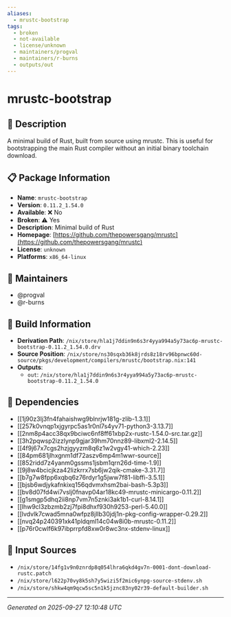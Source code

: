 ```yaml
---
aliases:
  - mrustc-bootstrap
tags:
  - broken
  - not-available
  - license/unknown
  - maintainers/progval
  - maintainers/r-burns
  - outputs/out
---
```


# mrustc-bootstrap

## 📝 Description

A minimal build of Rust, built from source using mrustc.
This is useful for bootstrapping the main Rust compiler without
an initial binary toolchain download.


## 📋 Package Information

- **Name**: `mrustc-bootstrap`
- **Version**: `0.11.2_1.54.0`
- **Available**: ❌ No
- **Broken**: ⚠️ Yes
- **Description**: Minimal build of Rust
- **Homepage**: [https://github.com/thepowersgang/mrustc](https://github.com/thepowersgang/mrustc)
- **License**: `unknown`
- **Platforms**: `x86_64-linux`
## 👥 Maintainers

- @progval
- @r-burns


## 🔧 Build Information

- **Derivation Path**: `/nix/store/hla1j7ddin9n6s3r4yya994a5y73ac6p-mrustc-bootstrap-0.11.2_1.54.0.drv`
- **Source Position**: `/nix/store/ns30sqxb36k8jrds8z18rv96bpnwc60d-source/pkgs/development/compilers/mrustc/bootstrap.nix:141`
- **Outputs**:
  - `out`:  `/nix/store/hla1j7ddin9n6s3r4yya994a5y73ac6p-mrustc-bootstrap-0.11.2_1.54.0`

## 🔗 Dependencies

- [[1j90z3lj3fn4fahaishwg9blnrjw181g-zlib-1.3.1]]
- [[257k0vnqp1xjgyrpc5as1r0nl7s4yv71-python3-3.13.7]]
- [[2nm8p4acc38qx9bciwc6nf8ff61xbp2x-rustc-1.54.0-src.tar.gz]]
- [[3h2pqwsp2izzlynp9gjar39hm70nnz89-libxml2-2.14.5]]
- [[4f9j67x7cgs2hzjgyyzm8q6z1w2vgy41-which-2.23]]
- [[84pm681jlhxgnm1df72aszv6mp4m1wwr-source]]
- [[852ridd7z4yanm0gssms1jsbm1qrn26d-time-1.9]]
- [[9j8w4bcicjkza42lizkrrx7sb6jw2qik-cmake-3.31.7]]
- [[b7g7w8fpp6xqbq6z76rdyr1g5jww7f81-libffi-3.5.1]]
- [[bjsb6wdjykafnkixq156qdvmxhsm2bai-bash-5.3p3]]
- [[bv8d07fd4wi7vslj0fnavp04ar18kc49-mrustc-minicargo-0.11.2]]
- [[g1smgp5dhq2ii8np7vm7n5znki3ak1b1-curl-8.14.1]]
- [[lhw9cl3zbzmb2zj7fpi8dhxf930h9253-perl-5.40.0]]
- [[lvdvlk7cwad5mna0wfpz8jllb30jdj1n-pkg-config-wrapper-0.29.2]]
- [[nvq24p240391xk41pldqml14c04w8i0b-mrustc-0.11.2]]
- [[p76r0cwlf6k97ibprrpfd8xw0r8wc3nx-stdenv-linux]]

## 📁 Input Sources

- `/nix/store/14fg1v9n0znrdp8q054lhra6qkd4gv7n-0001-dont-download-rustc.patch`
- `/nix/store/l622p70vy8k5sh7y5wizi5f2mic6ynpg-source-stdenv.sh`
- `/nix/store/shkw4qm9qcw5sc5n1k5jznc83ny02r39-default-builder.sh`

---
*Generated on 2025-09-27 12:10:48 UTC*
